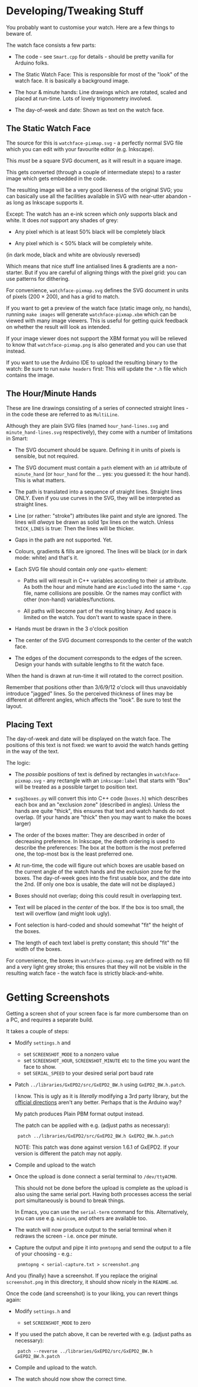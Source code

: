 # Developing/Tweaking Stuff #

You probably want to customise your watch. Here are a few things to beware of.

The watch face consists a few parts:

 * The code - see `Smart.cpp` for details - should be pretty vanilla
   for Arduino folks.

 * The Static Watch Face: This is responsible for most of the "look"
   of the watch face. It is basically a background image.
   
 * The hour & minute hands: Line drawings which are rotated, scaled
   and placed at run-time. Lots of lovely trigonometry involved.

 * The day-of-week and date: Shown as text on the watch face.

## The Static Watch Face ##

The source for this is `watchface-pixmap.svg` - a perfectly normal SVG
file which you can edit with your favourite editor (e.g. Inkscape).

This _must_ be a square SVG document, as it will result in a square
image.

This gets converted (through a couple of intermediate steps) to a
raster image which gets embedded in the code.

The resulting image will be a very good likeness of the original SVG;
you can basically use all the facilities available in SVG with
near-utter abandon - as long as Inkscape supports it.

Except: The watch has an e-ink screen which _only_ supports black and
white. It does _not_ support any shades of grey:

 * Any pixel which is at least 50% black will be completely black
 
 * Any pixel which is < 50% black will be completely white.

(in dark mode, black and white are obviously reversed)

Which means that nice stuff line antialised lines & gradients are a
non-starter.  But if you are careful of aligning things with the pixel
grid: you can use patterns for dithering.

For convenience, `watchface-pixmap.svg` defines the SVG document in
units of pixels (200 × 200), and has a grid to match.

If you want to get a preview of the watch face (static image only, no
hands), running `make images` will generate `watchface-pixmap.xbm`
which can be viewed with many image viewers. This is useful for
getting quick feedback on whether the result will look as intended.

If your image viewer does not support the XBM format you will be
relieved to know that `watchface-pixmap.png` is also generated and you
can use that instead.

If you want to use the Arduino IDE to upload the resulting binary to
the watch: Be sure to run `make headers` first: This will update the
`*.h` file which contains the image.

## The Hour/Minute Hands ##

These are line drawings consisting of a series of connected straight
lines - in the code these are referred to as `MultiLine`.

Although they are plain SVG files (named `hour_hand-lines.svg` and
`minute_hand-lines.svg` respectively), they come with a number of
limitations in Smart:

 * The SVG document should be square. Defining it in units of pixels
   is sensible, but not required.

 * The SVG document must contain a `path` element with an `id`
   attribute of `minute_hand` (or `hour_hand` for the ... yes: you
   guessed it: the hour hand). This is what matters.
   
 * The path is translated into a sequence of straight lines. Straight
   lines ONLY. Even if you use curves in the SVG, they will be
   interpreted as straight lines.

 * Line (or rather: "stroke") attributes like paint and style are
   ignored. The lines will *always* be drawn as solid 1px lines on the
   watch. Unless `THICK_LINES` is true: Then the lines will be
   thicker.

 * Gaps in the path are not supported. Yet.
   
 * Colours, gradients & fills are ignored. The lines will be black (or
   in dark mode: white) and that's it.

 * Each SVG file should contain _only one_ `<path>` element:
 
    * Paths will will result in C++ variables according to their `id`
      attribute. As both the hour and minute hand are `#include`d into
      the same `*.cpp` file, name collisions are possible. Or the
      names may conflict with other (non-hand) variables/functions.
	  
    * All paths will become part of the resulting binary. And space is
      limited on the watch. You don't want to waste space in there.

 * Hands must be drawn in the 3 o'clock position
 
 * The center of the SVG document corresponds to the center of the
   watch face.
   
 * The edges of the document corresponds to the edges of the
   screen. Design your hands with suitable lengths to fit the watch
   face.
   
When the hand is drawn at run-time it will rotated to the correct
position.

Remember that positions other than 3/6/9/12 o'clock will thus
unavoidably introduce "jagged" lines. So the perceived thickness of
lines may be different at different angles, which affects the
"look". Be sure to test the layout.

## Placing Text ##

The day-of-week and date will be displayed on the watch face.  The
positions of this text is not fixed: we want to avoid the watch hands
getting in the way of the text.

The logic:

 * The _possible_ positions of text is defined by rectangles in
   `watchface-pixmap.svg` - any rectangle with an `inkscape:label`
   that starts with "Box" will be treated as a possible target to
   position text.

 * `svg2boxes.py` will convert this into C++ code (`boxes.h`) which
   describes each box and an "exclusion zone" (described in
   angles). Unless the hands are quite "thick", this ensures that text
   and watch hands do not overlap. (If your hands are "thick" then you
   may want to make the boxes larger)

 * The order of the boxes matter: They are described in order of
   decreasing preference. In Inkscape, the depth ordering is used to
   describe the preferences: The box at the bottom is the most
   preferred one, the top-most box is the least preferred one.

 * At run-time, the code will figure out which boxes are usable based
   on the current angle of the watch hands and the exclusion zone for
   the boxes.  The day-of-week goes into the first usable box, and the
   date into the 2nd. (If only one box is usable, the date will not be
   displayed.)

 * Boxes should not overlap; doing this could result in overlapping
   text.

 * Text will be placed in the _center_ of the box. If the box is too
   small, the text will overflow (and might look ugly).

 * Font selection is hard-coded and should somewhat "fit" the height
   of the boxes.
   
 * The length of each text label is pretty constant; this should "fit"
   the width of the boxes.

For convenience, the boxes in `watchface-pixmap.svg` are defined with
no fill and a very light grey stroke; this ensures that they will not
be visible in the resulting watch face - the watch face is strictly
black-and-white.

# Getting Screenshots #

Getting a screen shot of your screen face is far more cumbersome than
on a PC, and requires a separate build.

It takes a couple of steps:

 * Modify `settings.h` and

   * set `SCREENSHOT_MODE` to a nonzero value
   * set `SCREENSHOT_HOUR`, `SCREENSHOT_MINUTE` etc to the time you
     want the face to show.
   * set `SERIAL_SPEED` to your desired serial port baud rate

 * Patch `../libraries/GxEPD2/src/GxEPD2_BW.h` using
   `GxEPD2_BW.h.patch`.

   I know. This is ugly as it is _literally_ modifying a
   3rd party library, but the [official
   directions](https://github.com/sqfmi/Watchy/wiki/Screenshots-of-Watchfaces)
   aren't any better. Perhaps that is the Arduino way?

   My patch produces Plain PBM format output instead.

   The patch can be applied with e.g. (adjust paths as necessary):

        patch ../libraries/GxEPD2/src/GxEPD2_BW.h GxEPD2_BW.h.patch

   NOTE: This patch was done against version 1.6.1 of GxEPD2. If your
   version is different the patch may not apply.

 * Compile and upload to the watch

 * Once the upload is done connect a serial terminal to
   `/dev/ttyACM0`.

   This should not be done before the upload is complete as the upload
   is also using the same serial port. Having both processes access
   the serial port simultaneously is bound to break things.

   In Emacs, you can use the `serial-term` command for
   this. Alternatively, you can use e.g. `minicom`, and others are
   available too.

 * The watch will now produce output to the serial terminal when it
   redraws the screen - i.e. once per minute.

 * Capture the output and pipe it into `pnmtopng` and send the output
   to a file of your choosing - e.g.:

        pnmtopng < serial-capture.txt > screenshot.png

And you (finally) have a screenshot. If you replace the original
`screenshot.png` in this directory, it should show nicely in the
`README.md`.

Once the code (and screenshot) is to your liking, you can revert
things again:

 * Modify `settings.h` and

   * set `SCREENSHOT_MODE` to zero

 * If you used the patch above, it can be reverted with e.g. (adjust
   paths as necessary):

        patch --reverse ../libraries/GxEPD2/src/GxEPD2_BW.h GxEPD2_BW.h.patch

 * Compile and upload to the watch.

 * The watch should now show the correct time.
